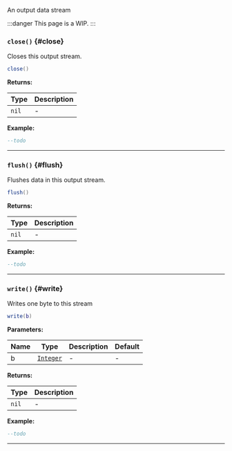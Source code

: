 An output data stream

:::danger
This page is a WIP.
:::

### <code>close()</code> \{#close}

Closes this output stream.

```lua
close()
```

**Returns:**

| Type             | Description |
| ---------------- | ----------- |
| <code>nil</code> | -           |

**Example:**

```lua
--todo
```

---

### <code>flush()</code> \{#flush}

Flushes data in this output stream.

```lua
flush()
```

**Returns:**

| Type             | Description |
| ---------------- | ----------- |
| <code>nil</code> | -           |

**Example:**

```lua
--todo
```

---

### <code>write()</code> \{#write}

Writes one byte to this stream

```lua
write(b)
```

**Parameters:**

| Name | Type                                             | Description | Default |
| ---- | ------------------------------------------------ | ----------- | ------- |
| b    | <code>[Integer](/tutorials/types/Numbers)</code> | -           | -       |

**Returns:**

| Type             | Description |
| ---------------- | ----------- |
| <code>nil</code> | -           |

**Example:**

```lua
--todo
```

---
